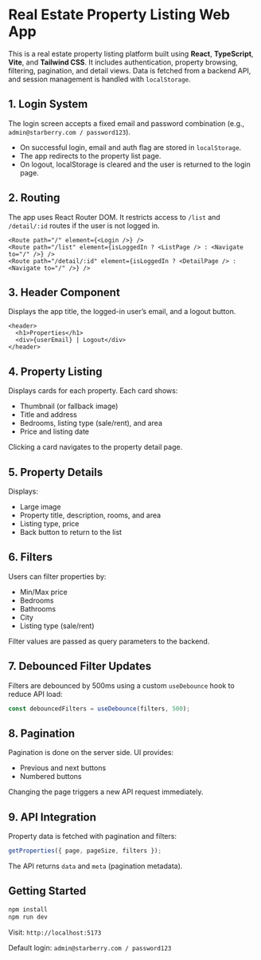# Real Estate Property Listing Web App

This is a real estate property listing platform built using **React**, **TypeScript**, **Vite**, and **Tailwind CSS**. It includes authentication, property browsing, filtering, pagination, and detail views. Data is fetched from a backend API, and session management is handled with `localStorage`.

## 1. Login System

The login screen accepts a fixed email and password combination (e.g., `admin@starberry.com / password123`).

- On successful login, email and auth flag are stored in `localStorage`.
- The app redirects to the property list page.
- On logout, localStorage is cleared and the user is returned to the login page.

## 2. Routing

The app uses React Router DOM. It restricts access to `/list` and `/detail/:id` routes if the user is not logged in.

```tsx
<Route path="/" element={<Login />} />
<Route path="/list" element={isLoggedIn ? <ListPage /> : <Navigate to="/" />} />
<Route path="/detail/:id" element={isLoggedIn ? <DetailPage /> : <Navigate to="/" />} />
```

## 3. Header Component

Displays the app title, the logged-in user’s email, and a logout button.

```tsx
<header>
  <h1>Properties</h1>
  <div>{userEmail} | Logout</div>
</header>
```

## 4. Property Listing

Displays cards for each property. Each card shows:
- Thumbnail (or fallback image)
- Title and address
- Bedrooms, listing type (sale/rent), and area
- Price and listing date

Clicking a card navigates to the property detail page.

## 5. Property Details

Displays:
- Large image
- Property title, description, rooms, and area
- Listing type, price
- Back button to return to the list

## 6. Filters

Users can filter properties by:
- Min/Max price
- Bedrooms
- Bathrooms
- City
- Listing type (sale/rent)

Filter values are passed as query parameters to the backend.

## 7. Debounced Filter Updates

Filters are debounced by 500ms using a custom `useDebounce` hook to reduce API load:

```ts
const debouncedFilters = useDebounce(filters, 500);
```

## 8. Pagination

Pagination is done on the server side. UI provides:
- Previous and next buttons
- Numbered buttons

Changing the page triggers a new API request immediately.

## 9. API Integration

Property data is fetched with pagination and filters:

```ts
getProperties({ page, pageSize, filters });
```

The API returns `data` and `meta` (pagination metadata).



## Getting Started

```bash
npm install
npm run dev
```

Visit: `http://localhost:5173`

Default login: `admin@starberry.com / password123`



